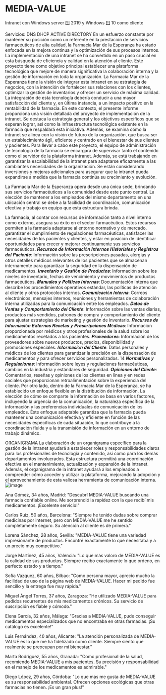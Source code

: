 # MEDIA-VALUE
Intranet con Windows server 🪟 2019 
y Windows 🪟 10 como cliente

Servicios:
DNS
DHCP
ACTIVE DIRECTORY
En un esfuerzo constante por mantener su posición como un referente en la prestación de servicios farmacéuticos de alta calidad, la Farmacia Mar de la Esperanza ha estado enfocada en la mejora continua y la optimización de sus procesos internos. La implementación de una intranet se ha convertido en un paso crucial en esta búsqueda de eficiencia y calidad en la atención al cliente. Este proyecto tiene como objetivo principal establecer una plataforma tecnológica que mejore de manera significativa la colaboración interna y la gestión de información en toda la organización.
La Farmacia Mar de la Esperanza tiene la visión de integrar esta intranet en su estrategia de negocios, con la intención de fortalecer sus relaciones con los clientes, optimizar la gestión de inventarios y ofrecer un servicio de máxima calidad. La integración de esta tecnología debería conducir a una mayor satisfacción del cliente y, en última instancia, a un impacto positivo en la rentabilidad de la farmacia.
En este contexto, el presente informe proporciona una visión detallada del proyecto de implementación de la intranet. Se destaca la estrategia general y los objetivos específicos que se esperan lograr, así como la infraestructura tecnológica existente en la farmacia que respaldará esta iniciativa. Además, se examina cómo la intranet se alinea con la visión de futuro de la organización, que busca ser un establecimiento ágil, eficiente y centrado en el bienestar de sus clientes y pacientes.
Para llevar a cabo este proyecto, el equipo de administración de tecnología de la farmacia se encargará de supervisar tanto el contenido como el servidor de la plataforma intranet. Además, se está trabajando en garantizar la escalabilidad de la intranet para adaptarse eficazmente a las cambiantes necesidades de la organización. Se están considerando inversiones y mejoras adicionales para asegurar que la intranet pueda expandirse a medida que la farmacia continúa su crecimiento y evolución.


La Farmacia Mar de la Esperanza opera desde una única sede, brindando sus servicios farmacéuticos a la comunidad desde este punto central. La elección de mantener a los empleados del mismo departamento en una ubicación central se debe a la facilidad de coordinación, comunicación efectiva y trabajo en equipo que esta estructura brinda.

La farmacia, al contar con recursos de información tanto a nivel interno como externo, asegura su éxito en el sector farmacéutico. Estos recursos permiten a la farmacia adaptarse al entorno normativo y de mercado, garantizar el cumplimiento de regulaciones farmacéuticas, satisfacer las necesidades de los pacientes y clientes, y estar en posición de identificar oportunidades para crecer y mejorar continuamente sus servicios farmacéuticos. 𝑹𝒆𝒄𝒖𝒓𝒔𝒐𝒔 𝒅𝒆 𝑰𝒏𝒇𝒐𝒓𝒎𝒂𝒄𝒊ó𝒏 𝑰𝒏𝒕𝒆𝒓𝒏𝒐𝒔
𝑯𝒊𝒔𝒕𝒐𝒓𝒊𝒂𝒍𝒆𝒔 𝒚 𝑹𝒆𝒈𝒊𝒔𝒕𝒓𝒐𝒔 𝒅𝒆𝒍 𝑷𝒂𝒄𝒊𝒆𝒏𝒕𝒆: Información sobre las prescripciones pasadas, alergias y otros detalles médicos relevantes de los pacientes que se almacenan internamente para garantizar la seguridad en la dispensación de medicamentos.
𝑰𝒏𝒗𝒆𝒏𝒕𝒂𝒓𝒊𝒐 𝒚 𝑮𝒆𝒔𝒕𝒊ó𝒏 𝒅𝒆 𝑷𝒓𝒐𝒅𝒖𝒄𝒕𝒐𝒔: Información sobre los niveles de inventario, fechas de vencimiento y movimientos de productos farmacéuticos.
𝑴𝒂𝒏𝒖𝒂𝒍𝒆𝒔 𝒚 𝑷𝒐𝒍í𝒕𝒊𝒄𝒂𝒔 𝑰𝒏𝒕𝒆𝒓𝒏𝒂𝒔: Documentación interna que describe los procedimientos operativos estándar, las políticas de atención al cliente y otros protocolos internos.
𝑪𝒐𝒎𝒖𝒏𝒊𝒄𝒂𝒄𝒊ó𝒏 𝑰𝒏𝒕𝒆𝒓𝒏𝒂: Correos electrónicos, mensajes internos, reuniones y herramientas de colaboración interna utilizadas para la comunicación entre los empleados.
𝑫𝒂𝒕𝒐𝒔 𝒅𝒆 𝑽𝒆𝒏𝒕𝒂𝒔 𝒚 𝑪𝒐𝒎𝒑𝒐𝒓𝒕𝒂𝒎𝒊𝒆𝒏𝒕𝒐 𝒅𝒆𝒍 𝑪𝒍𝒊𝒆𝒏𝒕𝒆: Información sobre las ventas diarias, productos más vendidos, patrones de compra y comportamiento del cliente para ajustar estrategias de marketing y gestión de inventario.
𝑹𝒆𝒄𝒖𝒓𝒔𝒐𝒔 𝒅𝒆 𝑰𝒏𝒇𝒐𝒓𝒎𝒂𝒄𝒊ó𝒏 𝑬𝒙𝒕𝒆𝒓𝒏𝒐𝒔
𝑹𝒆𝒄𝒆𝒕𝒂𝒔 𝒚 𝑷𝒓𝒆𝒔𝒄𝒓𝒊𝒑𝒄𝒊𝒐𝒏𝒆𝒔 𝑴é𝒅𝒊𝒄𝒂𝒔: Información proporcionada por médicos y otros profesionales de la salud sobre los medicamentos recetados a los pacientes.
𝑷𝒓𝒐𝒗𝒆𝒆𝒅𝒐𝒓𝒆𝒔: Información de los proveedores sobre nuevos productos, precios, disponibilidad y promociones especiales.
𝑰𝒏𝒇𝒐𝒓𝒎𝒂𝒄𝒊ó𝒏 𝒅𝒆𝒍 𝑪𝒍𝒊𝒆𝒏𝒕𝒆: Datos personales y médicos de los clientes para garantizar la precisión en la dispensación de medicamentos y para ofrecer servicios personalizados.
14
𝑵𝒐𝒓𝒎𝒂𝒕𝒊𝒗𝒂𝒔 𝒚 𝑹𝒆𝒈𝒖𝒍𝒂𝒄𝒊𝒐𝒏𝒆𝒔: Información sobre leyes y regulaciones farmacéuticas, cambios en la industria y estándares de seguridad.
𝑶𝒑𝒊𝒏𝒊𝒐𝒏𝒆𝒔 𝒅𝒆𝒍 𝑪𝒍𝒊𝒆𝒏𝒕𝒆: Comentarios, reseñas y opiniones de los clientes en línea y en redes sociales que proporcionan retroalimentación sobre la experiencia del cliente.
Por otro lado, dentro de la Farmacia Mar de la Esperanza, se ha establecido un enfoque flexible en la distribución de información. La elección de cómo se comparte la información se basa en varios factores, incluyendo la urgencia de la comunicación, la naturaleza específica de la información y las preferencias individuales de comunicación de los empleados. Este enfoque adaptable garantiza que la farmacia pueda mantener una comunicación efectiva y eficiente en función de las necesidades específicas de cada situación, lo que contribuye a la coordinación fluida y a la transmisión de información en un entorno de trabajo dinámico.


ORGANIGRAMA
La elaboración de un organigrama específico para la gestión de la intranet ayudará a establecer roles y responsabilidades claros para los profesionales de tecnología y contenido, así como para los demás departamentos involucrados. Esta estructura permitirá una coordinación efectiva en el mantenimiento, actualización y expansión de la intranet. Además, el organigrama de la intranet ayudará a los empleados a comprender cómo acceder y utilizar la plataforma, mejorando la adopción y el aprovechamiento de esta valiosa herramienta de comunicación interna.
![image](https://github.com/giovanyosorio/MEDIA-VALUE/assets/30839218/202ff0d7-9111-4d6a-99c8-724362a1f7d3)



Ana Gómez, 34 años, Madrid: "Descubrí MEDIA-VALUE buscando una farmacia confiable online. Me sorprendió la rapidez con la que recibí mis medicamentos. ¡Excelente servicio!"

Carlos Ruiz, 50 años, Barcelona: "Siempre he tenido dudas sobre comprar medicinas por internet, pero con MEDIA-VALUE me he sentido completamente seguro. Su atención al cliente es de primera."

Lorena Sánchez, 28 años, Sevilla: "MEDIA-VALUE tiene una variedad impresionante de productos. Encontré exactamente lo que necesitaba y a un precio muy competitivo."

Jorge Martínez, 45 años, Valencia: "Lo que más valoro de MEDIA-VALUE es la calidad de sus productos. Siempre recibo exactamente lo que ordeno, en perfecto estado y a tiempo."

Sofía Vázquez, 60 años, Bilbao: "Como persona mayor, aprecio mucho la facilidad de uso de la página web de MEDIA-VALUE. Hacer mi pedido fue sencillo y la entrega fue muy rápida."

Miguel Ángel Torres, 37 años, Zaragoza: "He utilizado MEDIA-VALUE para pedidos recurrentes de mis medicamentos crónicos. Su servicio de suscripción es fiable y cómodo."

Elena García, 32 años, Málaga: "Gracias a MEDIA-VALUE, pude conseguir medicamentos especializados que no encontraba en otras farmacias. ¡Su catálogo es excelente!"

Luis Fernández, 40 años, Alicante: "La atención personalizada de MEDIA-VALUE es lo que me ha fidelizado como cliente. Siempre siento que realmente se preocupan por mi bienestar."

Marta Rodríguez, 55 años, Granada: "Como profesional de la salud, recomiendo MEDIA-VALUE a mis pacientes. Su precisión y responsabilidad en el manejo de los medicamentos es admirable."

Diego López, 29 años, Córdoba: "Lo que más me gusta de MEDIA-VALUE es su responsabilidad ambiental. Ofrecen opciones ecológicas que otras farmacias no tienen. ¡Es un gran plus!"
